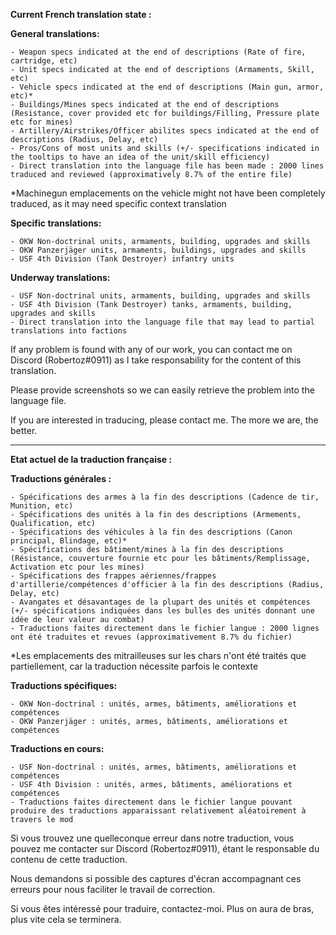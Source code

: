 **Current French translation state :**


**General translations:**

	- Weapon specs indicated at the end of descriptions (Rate of fire, cartridge, etc)
	- Unit specs indicated at the end of descriptions (Armaments, Skill, etc)
	- Vehicle specs indicated at the end of descriptions (Main gun, armor, etc)*
	- Buildings/Mines specs indicated at the end of descriptions (Resistance, cover provided etc for buildings/Filling, Pressure plate etc for mines)
	- Artillery/Airstrikes/Officer abilites specs indicated at the end of descriptions (Radius, Delay, etc)
	- Pros/Cons of most units and skills (+/- specifications indicated in the tooltips to have an idea of the unit/skill efficiency)
	- Direct translation into the language file has been made : 2000 lines traduced and reviewed (approximatively 8.7% of the entire file)

*Machinegun emplacements on the vehicle might not have been completely traduced, as it may need specific context translation

**Specific translations:**

	- OKW Non-doctrinal units, armaments, building, upgrades and skills
	- OKW Panzerjäger units, armaments, buildings, upgrades and skills
	- USF 4th Division (Tank Destroyer) infantry units

**Underway translations:**

	- USF Non-doctrinal units, armaments, building, upgrades and skills
	- USF 4th Division (Tank Destroyer) tanks, armaments, building, upgrades and skills
	- Direct translation into the language file that may lead to partial translations into factions


If any problem is found with any of our work, you can contact me on Discord (Robertoz#0911) as I take responsability for the content of this translation.

Please provide screenshots so we can easily retrieve the problem into the language file.

If you are interested in traducing, please contact me. The more we are, the better.


---

**Etat actuel de la traduction française :**

**Traductions générales :**

	- Spécifications des armes à la fin des descriptions (Cadence de tir, Munition, etc)
	- Spécifications des unités à la fin des descriptions (Armements, Qualification, etc)
	- Spécifications des véhicules à la fin des descriptions (Canon principal, Blindage, etc)*
	- Spécifications des bâtiment/mines à la fin des descriptions (Résistance, couverture fournie etc pour les bâtiments/Remplissage, Activation etc pour les mines)
	- Spécifications des frappes aériennes/frappes d'artillerie/compétences d'officier à la fin des descriptions (Radius, Delay, etc)
	- Avangates et désavantages de la plupart des unités et compétences (+/- spécifications indiquées dans les bulles des unités donnant une idée de leur valeur au combat)
	- Traductions faites directement dans le fichier langue : 2000 lignes ont été traduites et revues (approximativement 8.7% du fichier)

*Les emplacements des mitrailleuses sur les chars n'ont été traités que partiellement, car la traduction nécessite parfois le contexte

**Traductions spécifiques:**

	- OKW Non-doctrinal : unités, armes, bâtiments, améliorations et compétences
	- OKW Panzerjäger : unités, armes, bâtiments, améliorations et compétences

**Traductions en cours:**

	- USF Non-doctrinal : unités, armes, bâtiments, améliorations et compétences
	- USF 4th Division : unités, armes, bâtiments, améliorations et compétences
	- Traductions faites directement dans le fichier langue pouvant produire des traductions apparaissant relativement aléatoirement à travers le mod


Si vous trouvez une quelleconque erreur dans notre traduction, vous pouvez me contacter sur Discord (Robertoz#0911), étant le responsable du contenu de cette traduction.

Nous demandons si possible des captures d'écran accompagnant ces erreurs pour nous faciliter le travail de correction.

Si vous êtes intéressé pour traduire, contactez-moi. Plus on aura de bras, plus vite cela se terminera.
